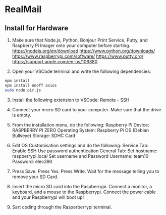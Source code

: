 # RealMail

## Install for Hardware
1. Make sure that Node.js, Python, Bonjour Print Service, Putty, and Raspberry Pi Imager onto your computer before starting.
    https://nodejs.org/en/download
    https://www.python.org/downloads/
    https://www.raspberrypi.com/software/
    https://www.putty.org/
    https://support.apple.com/en-us/106380

2. Open your VSCode terminal and write the following dependencies:
```bash
npm install
npm install onoff axios
sudo node pir.js
```

3. Install the following extension to VSCode:
Remote - SSH

4. Connect your micro SD card to your computer. Make sure that the drive is empty.

5. From the installation menu, do the following:
    Raspberry Pi Device: RASPBERRY PI ZERO
    Operating System: Raspberry Pi OS (Debian Bullseye)
    Storage: SDHC Card

6. Edit OS Customisation settings and do the following: 
    Service Tab: 
        Enable SSH
        Use password authentication
    General Tab: 
        Set hostname:
            raspberrypi.local
        Set username and Password
            Username: team10
            Password: elec390
    
7. Press Save. Press Yes. Press Write. Wait for the message telling you to remove your SD Card.

8. Insert the micro SD card into the Raspberrypi. Connect a monitor, a keyboard, and a mouse to the Raspberrypi. Connect the power cable and your Raspberrypi will boot up!

9. Sart coding through the Rasperberrypi terminal.
